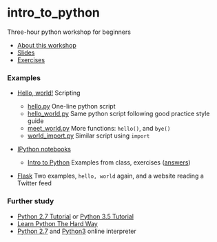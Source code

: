 # intro_to_python
Three-hour python workshop for beginners


- [About this workshop](./about.md)
- [Slides](./python_slides.pdf)
- [Exercises](./exercises.md)


### Examples

- [Hello, world!](./hello) Scripting
  - [hello.py](./hello/hello.py) One-line python script
  - [hello_world.py](./hello/hello_world.py) Same python script following good practice style guide
  - [meet_world.py](./hello/hello_world.py) More functions: `hello()`, and `bye()`
  - [world_import.py](./hello/world_import.py) Similar script using `import`

- [IPython notebooks](./notebooks)
  - [Intro to Python](./notebooks/intro_to_python.ipynb) Examples from class, exercises ([answers](./notebooks/intro_to_python_solutions.ipynb))

- [Flask](./flask) Two examples, `hello, world` again, and a website reading a Twitter feed


### Further study

- [Python 2.7 Tutorial](https://docs.python.org/2/tutorial/) or [Python 3.5 Tutorial](https://docs.python.org/3.5/tutorial/)
- [Learn Python The Hard Way](http://learnpythonthehardway.org/)
- [Python 2.7](https://repl.it/languages/python) and [Python3](https://repl.it/languages/python3) online interpreter

